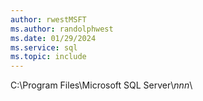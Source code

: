 ```yaml
---
author: rwestMSFT
ms.author: randolphwest
ms.date: 01/29/2024
ms.service: sql
ms.topic: include
---
```

 C:\Program Files\Microsoft SQL Server\\*nnn*\  
